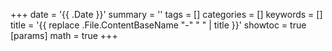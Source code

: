 +++
date = '{{ .Date }}'
summary = ''
tags = []
categories = []
keywords = []
title = '{{ replace .File.ContentBaseName "-" " " | title }}'
showtoc = true
[params]
    math = true
+++
